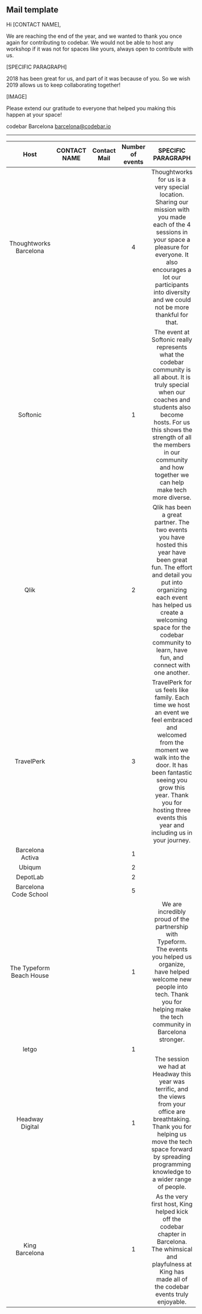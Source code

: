## Mail template

Hi [CONTACT NAME],

We are reaching the end of the year, and we wanted to thank you once again for contributing to codebar.
We would not be able to host any workshop if it was not for spaces like yours, always open to contribute with us.

[SPECIFIC PARAGRAPH]

2018 has been great for us, and part of it was because of you. So we wish 2019 allows us to keep collaborating together!

[IMAGE]

Please extend our gratitude to everyone that helped you making this happen at your space!

codebar Barcelona
barcelona@codebar.io

---

|Host | CONTACT NAME |Contact Mail| Number of events | SPECIFIC PARAGRAPH | IMAGE |
|:-:|:-:|:-:|:-:|:-:|:-:|
|Thoughtworks Barcelona|||4|Thoughtworks for us is a very special location. Sharing our mission with you made each of the 4 sessions in your space a pleasure for everyone. It also encourages a lot our participants into diversity and we could not be more thankful for that.|[photo](tws.jpg)|
|Softonic|||1|The event at Softonic really represents what the codebar community is all about. It is truly special when our coaches and students also become hosts. For us this shows the strength of all the members in our community and how together we can help make tech more diverse.   |[photo](softonic.jpg)|
|Qlik|||2|Qlik has been a great partner. The two events you have hosted this year have been great fun.  The effort and detail you put into organizing each event has helped us create a welcoming space for the codebar community to learn, have fun, and connect with one another. |[photo](qlik.jpg)|
|TravelPerk|||3|TravelPerk for us feels like family. Each time we host an event we feel embraced and welcomed from the moment we walk into the door. It has been fantastic seeing you grow this year. Thank you for hosting three events this year and including us in your journey.   |[photo](travelperk.jpg)|
|Barcelona Activa|||1||[photo](bcnactiva.jpg)|
|Ubiqum|||2||[photo](ubiqum.jpg)|
|DepotLab|||2||[photo](depotlab.jpg)|
|Barcelona Code School|||5||[photo](bcncodeschool.jpg)|
|The Typeform Beach House|||1|We are incredibly proud of the partnership with Typeform. The events you helped us organize, have helped welcome new people into tech. Thank you for helping make the tech community in Barcelona stronger.  |[photo](typeform.jpg)|
|letgo|||1||[photo](letgo.jpg)|
|Headway Digital|||1|The session we had at Headway this year was terrific, and the views from your office are breathtaking. Thank you for helping us move the tech space forward by spreading programming knowledge to a wider range of people.   |[photo](headway.jpg)|
|King Barcelona|||1|As the very first host, King helped kick off the codebar chapter in Barcelona. The whimsical and playfulness at King has made all of the codebar events truly enjoyable.     |[photo](king.jpg)|
